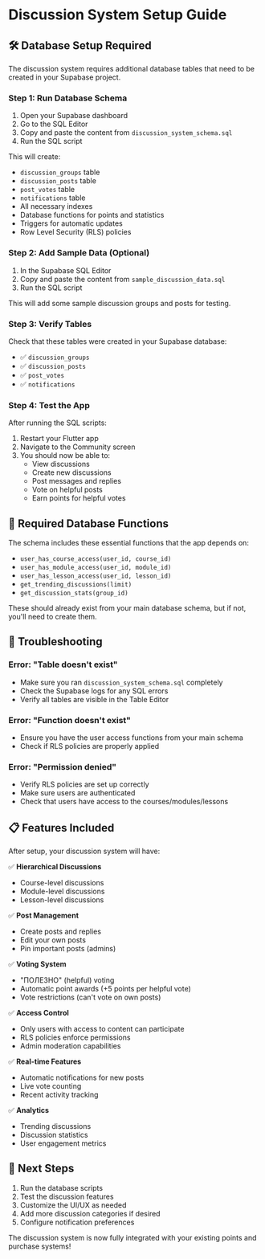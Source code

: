 # Discussion System Setup Guide

## 🛠️ Database Setup Required

The discussion system requires additional database tables that need to be created in your Supabase project.

### Step 1: Run Database Schema

1. Open your Supabase dashboard
2. Go to the SQL Editor
3. Copy and paste the content from `discussion_system_schema.sql`
4. Run the SQL script

This will create:
- `discussion_groups` table
- `discussion_posts` table  
- `post_votes` table
- `notifications` table
- All necessary indexes
- Database functions for points and statistics
- Triggers for automatic updates
- Row Level Security (RLS) policies

### Step 2: Add Sample Data (Optional)

1. In the Supabase SQL Editor
2. Copy and paste the content from `sample_discussion_data.sql`
3. Run the SQL script

This will add some sample discussion groups and posts for testing.

### Step 3: Verify Tables

Check that these tables were created in your Supabase database:
- ✅ `discussion_groups`
- ✅ `discussion_posts`
- ✅ `post_votes`
- ✅ `notifications`

### Step 4: Test the App

After running the SQL scripts:
1. Restart your Flutter app
2. Navigate to the Community screen
3. You should now be able to:
   - View discussions
   - Create new discussions
   - Post messages and replies
   - Vote on helpful posts
   - Earn points for helpful votes

## 🔧 Required Database Functions

The schema includes these essential functions that the app depends on:
- `user_has_course_access(user_id, course_id)` 
- `user_has_module_access(user_id, module_id)`
- `user_has_lesson_access(user_id, lesson_id)`
- `get_trending_discussions(limit)`
- `get_discussion_stats(group_id)`

These should already exist from your main database schema, but if not, you'll need to create them.

## 🚨 Troubleshooting

### Error: "Table doesn't exist"
- Make sure you ran `discussion_system_schema.sql` completely
- Check the Supabase logs for any SQL errors
- Verify all tables are visible in the Table Editor

### Error: "Function doesn't exist"
- Ensure you have the user access functions from your main schema
- Check if RLS policies are properly applied

### Error: "Permission denied"
- Verify RLS policies are set up correctly
- Make sure users are authenticated
- Check that users have access to the courses/modules/lessons

## 📋 Features Included

After setup, your discussion system will have:

✅ **Hierarchical Discussions**
- Course-level discussions
- Module-level discussions  
- Lesson-level discussions

✅ **Post Management**
- Create posts and replies
- Edit your own posts
- Pin important posts (admins)

✅ **Voting System**
- "ПОЛЕЗНО" (helpful) voting
- Automatic point awards (+5 points per helpful vote)
- Vote restrictions (can't vote on own posts)

✅ **Access Control**
- Only users with access to content can participate
- RLS policies enforce permissions
- Admin moderation capabilities

✅ **Real-time Features**
- Automatic notifications for new posts
- Live vote counting
- Recent activity tracking

✅ **Analytics**
- Trending discussions
- Discussion statistics
- User engagement metrics

## 🔄 Next Steps

1. Run the database scripts
2. Test the discussion features
3. Customize the UI/UX as needed
4. Add more discussion categories if desired
5. Configure notification preferences

The discussion system is now fully integrated with your existing points and purchase systems!